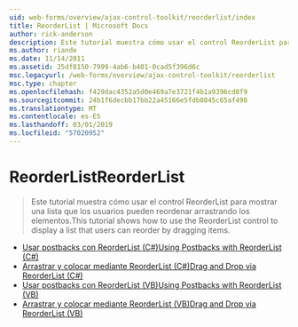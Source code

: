 ```yaml
---
uid: web-forms/overview/ajax-control-toolkit/reorderlist/index
title: ReorderList | Microsoft Docs
author: rick-anderson
description: Este tutorial muestra cómo usar el control ReorderList para mostrar una lista que los usuarios pueden reordenar arrastrando los elementos.
ms.author: riande
ms.date: 11/14/2011
ms.assetid: 25df8150-7999-4ab6-b401-0cad5f396d6c
msc.legacyurl: /web-forms/overview/ajax-control-toolkit/reorderlist
msc.type: chapter
ms.openlocfilehash: f429dac4352a5d0e469a7e3721f4b1a9396cd8f9
ms.sourcegitcommit: 24b1f6decbb17bb22a45166e5fdb0845c65af498
ms.translationtype: MT
ms.contentlocale: es-ES
ms.lasthandoff: 03/01/2019
ms.locfileid: "57020952"
---
```

<a name="reorderlist"></a><span data-ttu-id="af867-103">ReorderList</span><span class="sxs-lookup"><span data-stu-id="af867-103">ReorderList</span></span>
====================
> <span data-ttu-id="af867-104">Este tutorial muestra cómo usar el control ReorderList para mostrar una lista que los usuarios pueden reordenar arrastrando los elementos.</span><span class="sxs-lookup"><span data-stu-id="af867-104">This tutorial shows how to use the ReorderList control to display a list that users can reorder by dragging items.</span></span>


- [<span data-ttu-id="af867-105">Usar postbacks con ReorderList (C#)</span><span class="sxs-lookup"><span data-stu-id="af867-105">Using Postbacks with ReorderList (C#)</span></span>](using-postbacks-with-reorderlist-cs.md)
- [<span data-ttu-id="af867-106">Arrastrar y colocar mediante ReorderList (C#)</span><span class="sxs-lookup"><span data-stu-id="af867-106">Drag and Drop via ReorderList (C#)</span></span>](drag-and-drop-via-reorderlist-cs.md)
- [<span data-ttu-id="af867-107">Usar postbacks con ReorderList (VB)</span><span class="sxs-lookup"><span data-stu-id="af867-107">Using Postbacks with ReorderList (VB)</span></span>](using-postbacks-with-reorderlist-vb.md)
- [<span data-ttu-id="af867-108">Arrastrar y colocar mediante ReorderList (VB)</span><span class="sxs-lookup"><span data-stu-id="af867-108">Drag and Drop via ReorderList (VB)</span></span>](drag-and-drop-via-reorderlist-vb.md)
